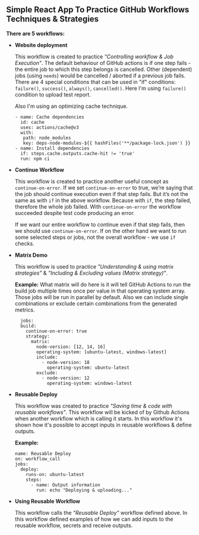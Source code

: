 ## Simple React App To Practice GitHub Workflows Techniques & Strategies

**There are 5 workflows:**
- **Website deployment**
  
  This workflow is created to practice *"Controlling workflow & Job Execution"*.
  The default behaviour of GitHub actions is if one step fails - the entire job to which this step belongs is cancelled.
  Other (dependent) jobs (using `needs`) would be cancelled / aborted if a previous job fails.
  There are 4 special conditions that can be used in "if" conditions: `failure()`, `success()`, `always()`, `cancelled()`.
  Here I'm using `failure()` condition to upload test report.

  Also I'm using an optimizing cache technique.
  ```
  - name: Cache dependencies
    id: cache
    uses: actions/cache@v3
    with:
     path: node_modules
     key: deps-node-modules-${{ hashFiles('**/package-lock.json') }}
  - name: Install dependencies
    if: steps.cache.outputs.cache-hit != 'true'
    run: npm ci
  ```
- **Continue Workflow**

  This workflow is created to practice another useful concept as `continue-on-error`.
  If we set `continue-on-error` to true, we’re saying that the job should continue execution even if that step fails. But it’s not the same as with `if` in the above workflow.
  Because with `if`, the step failed, therefore the whole job failed.
  With `continue-on-error` the workflow succeeded despite test code producing an error.

  If we want our entire workflow to continue even if that step fails, then we should use `continue-on-error`.
  If on the other hand we want to run some selected steps or jobs, not the overall workflow - we use `if` checks.

- **Matrix Demo**

  This workflow is used to practice *"Understanding & using matrix strategies"* & *"Including & Excluding values (Matrix strategy)"*.
  
  **Example:**
  What matrix will do here is it will tell GitHub Actions to run the build job multiple times once per value in that operating system array. Those jobs will be run in parallel by default.
  Also we can include single combinations or exclude certain combinations from the generated metrics.
  ```
    jobs:
    build:
      continue-on-error: true
      strategy:
        matrix:
          node-version: [12, 14, 16]
          operating-system: [ubuntu-latest, windows-latest]
          include:
            - node-version: 18
              operating-system: ubuntu-latest
          exclude:
            - node-version: 12
              operating-system: windows-latest
  ```
- **Reusable Deploy**
  
  This workflow was created to practice *"Saving time & code with reusable workflows"*.
  This workflow will be kicked of by Github Actions when another workflow which is calling it starts.
  In this workflow it's shown how it's possible to accept inputs in reusable workflows & define outputs.
  
  **Example:**
  ```
  name: Reusable Deploy
  on: workflow_call
  jobs:
    deploy:
      runs-on: ubuntu-latest
      steps:
        - name: Output information
          run: echo "Deploying & uploading..."
  ```
- **Using Reusable Workflow**
  
  This workflow calls the *"Reusable Deploy"* workflow defined above.
  In this workflow defined examples of how we can add inputs to the reusable workflow, secrets and receive outputs.
